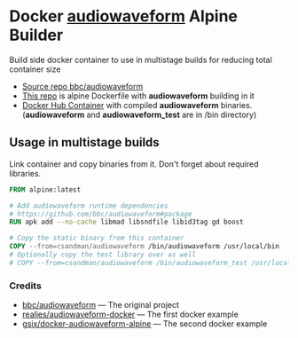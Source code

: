 # Docker [audiowaveform](https://github.com/bbc/audiowaveform) Alpine Builder

Build side docker container to use in multistage builds for reducing total container size

- [Source repo bbc/audiowaveform](https://github.com/bbc/audiowaveform)
- [This repo](https://github.com/csandman/docker-audiowaveform) is alpine Dockerfile with **audiowaveform** building in it
- [Docker Hub Container](https://hub.docker.com/r/csandman/audiowaveform) with compiled **audiowaveform** binaries. (**audiowaveform** and **audiowaveform_test** are in /bin directory)

## Usage in multistage builds

Link container and copy binaries from it. Don't forget about required libraries.

```Dockerfile
FROM alpine:latest

# Add audiowaveform runtime dependencies
# https://github.com/bbc/audiowaveform#package
RUN apk add --no-cache libmad libsndfile libid3tag gd boost

# Copy the static binary from this container
COPY --from=csandman/audiowaveform /bin/audiowaveform /usr/local/bin
# Optionally copy the test library over as well
# COPY --from=csandman/audiowaveform /bin/audiowaveform_test /usr/local/bin
```

### Credits

- [bbc/audiowaveform](https://github.com/bbc/audiowaveform) — The original project
- [realies/audiowaveform-docker](https://github.com/realies/audiowaveform-docker) — The first docker example
- [gsix/docker-audiowaveform-alpine](https://github.com/gsix/docker-audiowaveform-alpine) — The second docker example